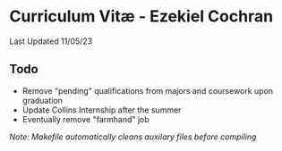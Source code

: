 # Curriculum Vitæ - Ezekiel Cochran
Last Updated 11/05/23

## Todo
+ Remove "pending" qualifications from majors and coursework upon graduation
+ Update Collins Internship after the summer
+ Eventually remove "farmhand" job

*Note: Makefile automatically cleans auxilary files before compiling*